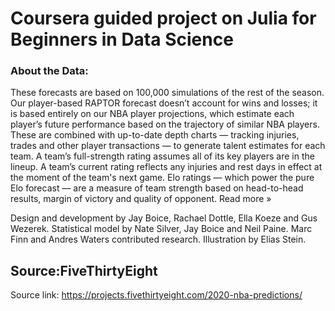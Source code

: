 # Coursera guided project on Julia for Beginners in Data Science


### About the Data:

These forecasts are based on 100,000 simulations of the rest of the season. Our player-based RAPTOR forecast doesn’t account for wins and losses; it is based entirely on our NBA player projections, which estimate each player’s future performance based on the trajectory of similar NBA players. These are combined with up-to-date depth charts — tracking injuries, trades and other player transactions — to generate talent estimates for each team. A team’s full-strength rating assumes all of its key players are in the lineup. A team’s current rating reflects any injuries and rest days in effect at the moment of the team's next game. Elo ratings — which power the pure Elo forecast — are a measure of team strength based on head-to-head results, margin of victory and quality of opponent. Read more »

Design and development by Jay Boice, Rachael Dottle, Ella Koeze and Gus Wezerek. Statistical model by Nate Silver, Jay Boice and Neil Paine. Marc Finn and Andres Waters contributed research. Illustration by Elias Stein.

## Source:FiveThirtyEight

Source link: https://projects.fivethirtyeight.com/2020-nba-predictions/
